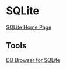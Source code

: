 # SQLite


[SQLite Home Page](https://sqlite.org/index.html)

## Tools

[DB Browser for SQLite](https://sqlitebrowser.org/)
